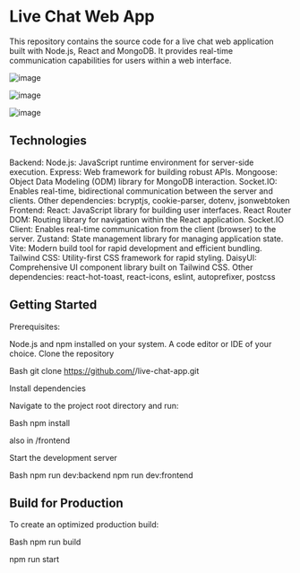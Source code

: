 # Live Chat Web App

This repository contains the source code for a live chat web application built with Node.js, React and MongoDB. It provides real-time communication capabilities for users within a web interface.

![image](https://github.com/user-attachments/assets/4c07ff8c-b433-4f17-a4e0-d1328f919cd8)

![image](https://github.com/user-attachments/assets/2694ff4d-f801-461a-a570-76ffda9d3c25)

![image](https://github.com/user-attachments/assets/a4ce4374-4862-47e4-8ef8-9d83a2d6cb18)


## Technologies

Backend:
Node.js: JavaScript runtime environment for server-side execution.
Express: Web framework for building robust APIs.
Mongoose: Object Data Modeling (ODM) library for MongoDB interaction.
Socket.IO: Enables real-time, bidirectional communication between the server and clients.
Other dependencies: bcryptjs, cookie-parser, dotenv, jsonwebtoken
Frontend:
React: JavaScript library for building user interfaces.
React Router DOM: Routing library for navigation within the React application.
Socket.IO Client: Enables real-time communication from the client (browser) to the server.
Zustand: State management library for managing application state.
Vite: Modern build tool for rapid development and efficient bundling.
Tailwind CSS: Utility-first CSS framework for rapid styling.
DaisyUI: Comprehensive UI component library built on Tailwind CSS.
Other dependencies: react-hot-toast, react-icons, eslint, autoprefixer, postcss
## Getting Started

Prerequisites:

Node.js and npm installed on your system.
A code editor or IDE of your choice.
Clone the repository

Bash
git clone https://github.com/<your-username>/live-chat-app.git


Install dependencies

Navigate to the project root directory and run:

Bash
npm install

also in /frontend 


Start the development server

Bash
npm run dev:backend
npm run dev:frontend


## Build for Production

To create an optimized production build:

Bash
npm run build 

npm run start
